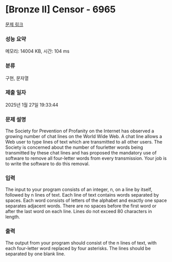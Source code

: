 # [Bronze II] Censor - 6965 

[문제 링크](https://www.acmicpc.net/problem/6965) 

### 성능 요약

메모리: 14004 KB, 시간: 104 ms

### 분류

구현, 문자열

### 제출 일자

2025년 1월 27일 19:33:44

### 문제 설명

<p>The Society for Prevention of Profanity on the Internet has observed a growing number of chat lines on the World Wide Web. A chat line allows a Web user to type lines of text which are transmitted to all other users. The Society is concerned about the number of fourletter words being transmitted by these chat lines and has proposed the mandatory use of software to remove all four-letter words from every transmission. Your job is to write the software to do this removal.</p>

### 입력 

 <p>The input to your program consists of an integer, n, on a line by itself, followed by n lines of text. Each line of text contains words separated by spaces. Each word consists of letters of the alphabet and exactly one space separates adjacent words. There are no spaces before the first word or after the last word on each line. Lines do not exceed 80 characters in length.</p>

### 출력 

 <p>The output from your program should consist of the n lines of text, with each four-letter word replaced by four asterisks. The lines should be separated by one blank line.</p>

